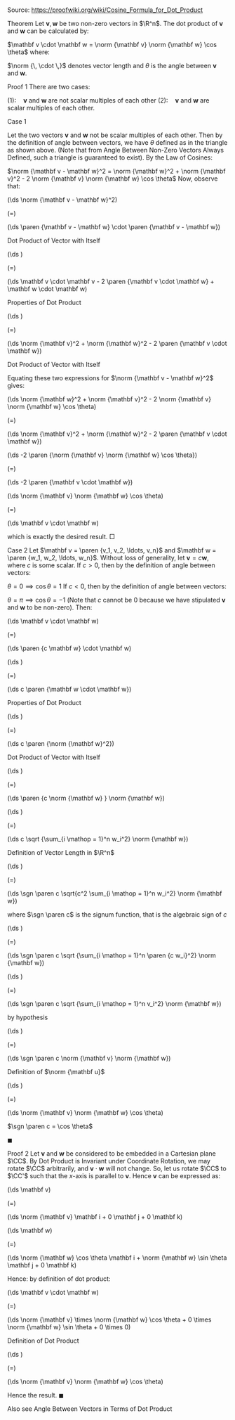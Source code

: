 # 

Source: https://proofwiki.org/wiki/Cosine_Formula_for_Dot_Product



Theorem
Let $\mathbf v, \mathbf w$ be two non-zero vectors in $\R^n$.
The dot product of $\mathbf v$ and $\mathbf w$ can be calculated by:

$\mathbf v \cdot \mathbf w = \norm {\mathbf v} \norm {\mathbf w} \cos \theta$
where:

$\norm {\, \cdot \,}$ denotes vector length and
$\theta$ is the angle between $\mathbf v$ and $\mathbf w$.


Proof 1
There are two cases:

$(1): \quad \mathbf v$ and $\mathbf w$ are not scalar multiples of each other
$(2): \quad \mathbf v$ and $\mathbf w$ are scalar multiples of each other.


Case 1

Let the two vectors $\mathbf v$ and $\mathbf w$ not be scalar multiples of each other. 
Then by the definition of angle between vectors, we have $\theta$ defined as in the triangle as shown above.
(Note that from Angle Between Non-Zero Vectors Always Defined, such a triangle is guaranteed to exist).
By the Law of Cosines:

$\norm {\mathbf v - \mathbf w}^2 = \norm {\mathbf w}^2 + \norm {\mathbf v}^2 - 2 \norm {\mathbf v} \norm {\mathbf w} \cos \theta$
Now, observe that:














\(\ds \norm {\mathbf v - \mathbf w}^2\)

\(=\)







\(\ds \paren {\mathbf v - \mathbf w} \cdot \paren {\mathbf v - \mathbf w}\)





Dot Product of Vector with Itself














\(\ds \)

\(=\)







\(\ds \mathbf v \cdot \mathbf v - 2 \paren {\mathbf v \cdot \mathbf w} + \mathbf w \cdot \mathbf w\)





Properties of Dot Product














\(\ds \)

\(=\)







\(\ds \norm {\mathbf v}^2 + \norm {\mathbf w}^2 - 2 \paren {\mathbf v \cdot \mathbf w}\)





Dot Product of Vector with Itself




Equating these two expressions for $\norm {\mathbf v - \mathbf w}^2$ gives:














\(\ds \norm {\mathbf w}^2 + \norm {\mathbf v}^2 - 2 \norm {\mathbf v} \norm {\mathbf w} \cos \theta\)

\(=\)







\(\ds \norm {\mathbf v}^2 + \norm {\mathbf w}^2 - 2 \paren {\mathbf v \cdot \mathbf w}\)




















\(\ds -2 \paren {\norm {\mathbf v} \norm {\mathbf w} \cos \theta}\)

\(=\)







\(\ds -2 \paren {\mathbf v \cdot \mathbf w}\)




















\(\ds \norm {\mathbf v} \norm {\mathbf w} \cos \theta\)

\(=\)







\(\ds \mathbf v \cdot \mathbf w\)









which is exactly the desired result.
$\Box$


Case 2
Let $\mathbf v = \paren {v_1, v_2, \ldots, v_n}$ and $\mathbf w = \paren {w_1, w_2, \ldots, w_n}$.
Without loss of generality, let $\mathbf v = c \mathbf w$, where $c$ is some scalar. 
If $c > 0$, then by the definition of angle between vectors:

$\theta = 0 \implies \cos \theta = 1$
If $c < 0$, then by the definition of angle between vectors:

$\theta = \pi \implies \cos \theta = -1$
(Note that $c$ cannot be $0$ because we have stipulated $\mathbf v$ and $\mathbf w$ to be non-zero).
Then:














\(\ds \mathbf v \cdot \mathbf w\)

\(=\)







\(\ds \paren {c \mathbf w} \cdot \mathbf w\)




















\(\ds \)

\(=\)







\(\ds c \paren {\mathbf w \cdot \mathbf w}\)





Properties of Dot Product














\(\ds \)

\(=\)







\(\ds c \paren {\norm {\mathbf w}^2}\)





Dot Product of Vector with Itself














\(\ds \)

\(=\)







\(\ds \paren {c \norm {\mathbf w} } \norm {\mathbf w}\)




















\(\ds \)

\(=\)







\(\ds c \sqrt {\sum_{i \mathop = 1}^n w_i^2} \norm {\mathbf w}\)





Definition of Vector Length in $\R^n$














\(\ds \)

\(=\)







\(\ds \sgn \paren c \sqrt{c^2 \sum_{i \mathop = 1}^n w_i^2} \norm {\mathbf w}\)





where $\sgn \paren c$ is the signum function, that is the algebraic sign of $c$














\(\ds \)

\(=\)







\(\ds \sgn \paren c \sqrt {\sum_{i \mathop = 1}^n \paren {c w_i}^2} \norm {\mathbf w}\)




















\(\ds \)

\(=\)







\(\ds \sgn \paren c \sqrt {\sum_{i \mathop = 1}^n v_i^2} \norm {\mathbf w}\)





by hypothesis














\(\ds \)

\(=\)







\(\ds \sgn \paren c \norm {\mathbf v} \norm {\mathbf w}\)





Definition of $\norm {\mathbf u}$














\(\ds \)

\(=\)







\(\ds \norm {\mathbf v} \norm {\mathbf w} \cos \theta\)





$\sgn \paren c = \cos \theta$



$\blacksquare$


Proof 2
Let $\mathbf v$ and $\mathbf w$ be considered to be embedded in a Cartesian plane $\CC$.
By Dot Product is Invariant under Coordinate Rotation, we may rotate $\CC$ arbitrarily, and $\mathbf v \cdot \mathbf w$ will not change.
So, let us rotate $\CC$ to $\CC'$ such that the $x$-axis is parallel to $\mathbf v$.
Hence $\mathbf v$ can be expressed as:














\(\ds \mathbf v\)

\(=\)







\(\ds \norm {\mathbf v} \mathbf i + 0 \mathbf j + 0 \mathbf k\)




















\(\ds \mathbf w\)

\(=\)







\(\ds \norm {\mathbf w} \cos \theta \mathbf i + \norm {\mathbf w} \sin \theta \mathbf j + 0 \mathbf k\)









Hence: by definition of dot product:














\(\ds \mathbf v \cdot \mathbf w\)

\(=\)







\(\ds \norm {\mathbf v} \times \norm {\mathbf w} \cos \theta + 0 \times \norm {\mathbf w} \sin \theta + 0 \times 0\)





Definition of Dot Product














\(\ds \)

\(=\)







\(\ds \norm {\mathbf v} \norm {\mathbf w} \cos \theta\)









Hence the result.
$\blacksquare$


Also see
Angle Between Vectors in Terms of Dot Product




